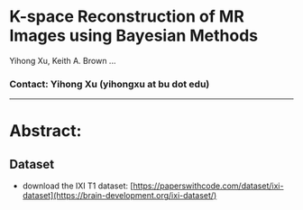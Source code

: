# K-space Reconstruction of MR Images using Bayesian Methods
Yihong Xu, Keith A. Brown ... 

### Contact: Yihong Xu (yihongxu at bu dot edu)


--- 
# Abstract: 


## Dataset
* download the IXI T1 dataset: 
  [https://paperswithcode.com/dataset/ixi-dataset](https://brain-development.org/ixi-dataset/)
